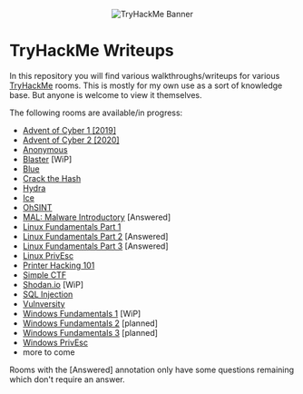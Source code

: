 
<p align="center">
   <img src="https://jarrodrizor.com/wp-content/uploads/2022/03/thm_banner.jpeg" alt="TryHackMe Banner">
</p>

# TryHackMe Writeups

In this repository you will find various walkthroughs/writeups for various [TryHackMe](https://tryhackme.com/) rooms. This is mostly for my own use as a sort of knowledge base. But anyone is welcome to view it themselves.

The following rooms are available/in progress:

- [Advent of Cyber 1 [2019]](25daysofchristmas/25daysofchristmas.md)
- [Advent of Cyber 2 [2020]](adventofcyber2/adventofcyber2.md)
- [Anonymous](anonymous/anonymous.md)
- [Blaster](blaster/blaster.md) [WiP]
- [Blue](blue/blue.md)
- [Crack the Hash](crackthehash/crackthehash.md)
- [Hydra](hydra/hydra.md)
- [Ice](ice/ice.md)
- [OhSINT](ohsint/ohsint.md)
- [MAL: Malware Introductory](malmalintroductory/malmalintroductory.md) [Answered]
- [Linux Fundamentals Part 1](linuxfundamentalspart1/linuxfundamentalspart1.md)
- [Linux Fundamentals Part 2](linuxfundamentalspart2/linuxfundamentalspart2.md) [Answered]
- [Linux Fundamentals Part 3](linuxfundamentalspart3/linuxfundamentalspart3.md) [Answered]
- [Linux PrivEsc](linuxprivesc/linuxprivesc.md)
- [Printer Hacking 101](printerhacking101/printerhacking101.md)
- [Simple CTF](easyctf/easyctf.md)
- [Shodan.io](shodan/shodan.md) [WiP]
- [SQL Injection](sql_injection/sql_injection.md)
- [Vulnversity](vulnversity/vulnversity.md)
- [Windows Fundamentals 1](windowsfundamentals1/windowsfundamentals.md) [WiP]
- [Windows Fundamentals 2](windowsfundamentals2/windowsfundamentals2.md) [planned]
- [Windows Fundamentals 3](windowsfundamentals3/windowsfundamentals3.md) [planned]
- [Windows PrivEsc](windows10privesc/windows10privesc.md)
- more to come


Rooms with the [Answered] annotation only have some questions remaining which don't require an answer.
